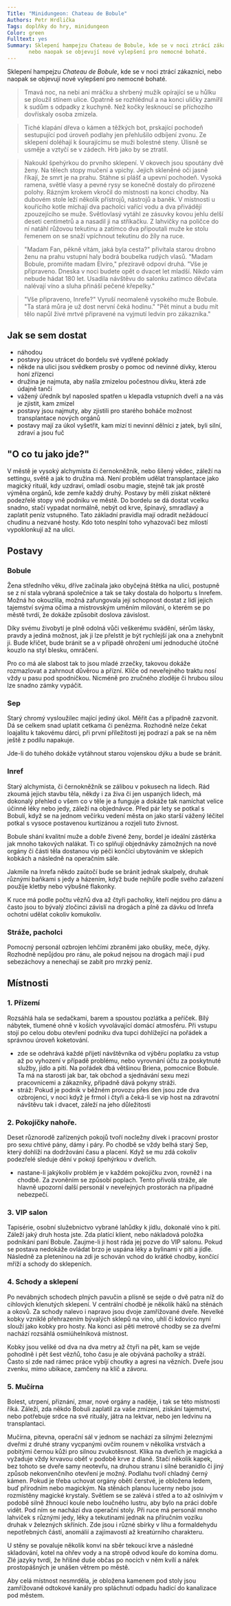 ```yaml
---
Title: "Minidungeon: Chateau de Bobule"
Authors: Petr Hrdlička
Tags: doplňky do hry, minidungeon
Color: green
Fulltext: yes
Summary: Sklepení hampejzu Chateau de Bobule, kde se v noci ztrácí zákazníci,
       nebo naopak se objevují nové vylepšení pro nemocné bohaté.
---
```


Sklepení hampejzu *Chateau de Bobule*, kde se v noci ztrácí zákazníci,
nebo naopak se objevují nové vylepšení pro nemocné bohaté.

> Tmavá noc, na nebi ani mráčku a shrbený mužík opírající se u hůlku se
ploužil stínem ulice. Opatrně se rozhlédnul a na konci uličky zamířil k
sudům s odpadky z kuchyně. Než kočky lesknoucí se příchozího dovřískaly
osoba zmizela.

> Tiché klapání dřeva o kámen a těžkých bot, prskající pochodeň
sestupující pod úroveň podlahy jen přehlušilo odbíjení zvonu. Ze
sklepení doléhají k šourajícímu se muži bolestné steny. Úlisně se usměje
a vztyčí se v zádech. Hrb jako by se ztratil.

> Nakoukl špehýrkou do prvního sklepení. V okovech jsou spoutány dvě ženy.
Na tělech stopy mučení a vpichy. Jejich skleněné oči jasně říkají, že
smrt je na prahu. Stáhne si plášť a upevní pochodeň. Vysoká ramena,
světlé vlasy a pevné rysy se konečně dostaly do přirozené polohy. Rázným
krokem vkročil do místnosti na konci chodby. Na dubovém stole leží
několik přístrojů, nástrojů a baněk. V místnosti u kouřícího kotle
míchají dva pacholci vařící vodu a dva přivádějí zpouzejícího se muže.
Světlovlasý vytáhl ze zásuvky kovou jehlu delší deseti centimetrů a a
nasadil ji na stříkačku. Z lahvičky na poličce do ní natáhl růžovou
tekutinu a zatímco dva připoutali muže ke stolu řemenem on se snaží
vpíchnout tekutinu do žíly na ruce.

> "Madam Fan, pěkně vítám, jaká byla cesta?" přivítala starou drobno
ženu na prahu vstupní haly bodrá boubelka rudých vlasů.
"Madam Bobule, promiňte madam Elvíro," přezíravě odpoví druhá.
"Vše je připraveno. Dneska v noci budete opět o dvacet let mladší.
Nikdo vám nebude hádat 180 let. Usadila návštěvu do salonku zatímco
děvčata nalévají víno a sluha přináší pečené křepelky."

> "Vše připraveno, Inrefe?" Vyruší neomaleně vysokého muže Bobule. "Ta
stará můra je už dost nervní čeká hodinu."
"Pět minut a budu mít tělo napůl živé mrtvé připravené na vyjmutí
ledvin pro zákazníka."

## Jak se sem dostat

* náhodou
* postavy jsou utrácet do bordelu své vydřené poklady
* někde na ulici jsou svědkem prosby o pomoc od nevinné dívky, kterou
honí zřízenci
* družina je najmuta, aby našla zmizelou počestnou dívku, která zde
údajně tančí
* vážený úředník byl naposled spatřen u klepadla vstupních dveří a na
vás je zjistit, kam zmizel
* postavy jsou najmuty, aby zjistili pro starého boháče možnost
transplantace nových orgánů
* postavy mají za úkol vyšetřit, kam mizí ti nevinní dělníci z jatek,
byli silní, zdraví a jsou fuč

## "O co tu jako jde?"
V městě je vysoký alchymista či černokněžník, nebo šílený vědec, záleží
na settingu, světě a jak to družina má. Není problém udělat
transplantace jako magický rituál, kdy uzdraví, omladí osobu magie,
stejně tak jak prostě výměna orgánů, kde zemře každý druhý.
Postavy by měli získat některé podezřelé stopy vně podniku ve městě. Do
bordelu se dá dostat vcelku snadno, stačí vypadat normálně, nebýt od
krve, špinavý, smradlavý a zaplatit peníz vstupného. Tato základní
pravidla mají odradit nežádoucí chudinu a nezvané hosty. Kdo toto
nesplní toho vyhazovači bez milostí vypoklonkují až na ulici.

## Postavy

### Bobule

Žena středního věku, dříve začínala jako obyčejná štětka na ulici,
postupně se z ní stala vybraná společnice a tak se taky dostala do
holportu s Inrefem. Možná ho okouzlila, možná zafungovala její schopnost
dostat z lidí jejich tajemství svýma očima a mistrovským uměním
milování, o kterém se po městě tvrdí, že dokáže způsobit doslova
závislost.

Díky svému živobytí je plně odolná vůči veškerému svádění, sérům lásky,
pravdy a jediná možnost, jak ji lze přelstít je být rychlejší jak ona a
znehybnit ji. Bude křičet, bude bránit se a v případě ohrožení umí
jednoduché útočné kouzlo na styl blesku, omráčení.

Pro co má ale slabost tak to jsou mladé zrzečky, takovou dokáže
rozmazlovat a zahrnout důvěrou a přízní. Klíče od neveřejného traktu
nosí vždy u pasu pod spodničkou. Nicméně pro zručného zloděje či hrubou
silou lze snadno zámky vypáčit.

### Sep
Starý chromý vysloužilec mající jediný úkol. Měřit čas a případně
zazvonit. Dá se celkem snad uplatit cetkama či penězma. Rozhodně nelze
čekat loajalitu k takovému dárci, při první příležitosti jej podrazí a
pak se na něm ještě z podílu napakuje.

Jde-li do tuhého dokáže vytáhnout starou vojenskou dýku a bude se
bránit.

### Inref

Starý alchymista, či černokněžník se zálibou v pokusech na lidech. Rád
zkoumá jejich stavbu těla, někdy i za živa či jen uspaných lidech, má
dokonalý přehled o všem co v těle je a funguje a dokáže tak namíchat
velice účinné léky nebo jedy, záleží na objednávce. Před pár lety se
potkal s Bobulí, když se na jednom večírku vedení města on jako starší
vážený léčitel potkal s vysoce postavenou kurtizánou a rozjeli tuto
živnost.

Bobule shání kvalitní muže a dobře živené ženy, bordel je ideální
zástěrka jak mnoho takových nalákat. Ti co splňují objednávky zámožných
na nové orgány či části těla dostanou vip péči končící ubytováním ve
sklepích kobkách a následně na operačním sále.

Jakmile na Inrefa někdo zaútočí bude se bránit jednak skalpely, druhak
různými baňkami s jedy a házením, když bude nejhůře podle svého zařazení
použije kletby nebo výbušné flakonky.

K ruce má podle počtu vězňů dva až čtyři pacholky, kteří nejdou pro dánu
a často jsou to bývalý zločinci závislí na drogách a plně za dávku od
Inrefa ochotni udělat cokoliv komukoliv.

### Stráže, pacholci
Pomocný personál ozbrojen lehčími zbraněmi jako obušky, meče, dýky.
Rozhodně nepůjdou pro ránu, ale pokud nejsou na drogách mají i pud
sebezáchovy a nenechají se zabít pro mrzký peníz.

## Místnosti
### 1\. Přízemí
Rozsáhlá hala se sedačkami, barem a spoustou pozlátka a peříček. Bílý
nábytek, tlumené ohně v koších vyvolávající domácí atmosféru. Při vstupu
stojí po celou dobu otevření podniku dva tupci dohlížející na pořádek a
správnou úroveň koketování.

* zde se odehrává každé přijetí návštěvníka od výběru poplatku za vstup
až po vyhození v případě problému, nebo vyrovnání účtu za poskytnuté
služby, jídlo a pití. Na pořádek dbá většinou Briena, pomocnice Bobule.
Ta má na starosti jak bar, tak obchod a sjednávání sexu mezi
pracovnicemi a zákazníky, případně dává pokyny stráži.
* stráž: Pokud je podnik v běžném provozu přes den jsou zde dva
ozbrojenci, v noci když je frmol i čtyři a čeká-li se vip host na
zdravotní návštěvu tak i dvacet, záleží na jeho důležitosti

### 2\. Pokojíčky nahoře.
Deset různorodě zařízených pokojů tvoří nocležny dívek i pracovní
prostor pro sexu chtivé pány, dámy i páry. Po chodbě se vždy belhá starý
Sep, který dohlíží na dodržování času a placení. Když se mu zdá cokoliv
podezřelé sleduje dění v pokoji špehýrkou v dveřích.

* nastane-li jakýkoliv problém je v každém pokojíčku zvon, rovněž i na
chodbě. Za zvoněním se způsobí poplach. Tento přivolá stráže, ale hlavně
upozorní další personál v neveřejných prostorách na případné nebezpečí.

### 3\. VIP salon
Tapisérie, osobní služebnictvo vybrané lahůdky k jídlu, dokonalé víno k
pití. Záleží jaký druh hosta jste. Zda platící klient, nebo nákladová
položka podnikání paní Bobule. Zaujme-li ji host ráda jej pozve do VIP
salonu. Pokud se postava nedokáže ovládat brzo je uspána léky a bylinami
v pití a jídle. Následně za pleteninou na zdi je schován vchod do krátké
chodby, končící mříží a schody do sklepeních.

### 4\. Schody a sklepení
Po nevábných schodech plných pavučin a plísně se sejde o dvě patra níž
do cihlových klenutých sklepení. V centrální chodbě je několik háků na
stěnách a okovů. Za schody nalevo i napravo jsou dvoje zamřížované
dveře. Nevelké kobky vzniklé přehrazením bývalých sklepů na víno, uhlí
či kdovíco nyní slouží jako kobky pro hosty. Na konci asi pěti metrové
chodby se za dveřmi nachází rozsáhlá osmiúhelníková místnost.

Kobky jsou veliké od dva na dva metry až čtyři na pět, kam se vejde
pohodlně i pět šest vězňů, toho času je ale obýváná pacholky a stráží.
Často si zde nad rámec práce vybíjí choutky a agresi na vězních. Dveře
jsou zvenku, mimo ubikace, zamčeny na klíč a závoru.

### 5. Mučírna
Bolest, utrpení, přiznání, zmar, nové orgány a naděje, i tak se této
místnosti říká. Záleží, zda někdo Bobuli zaplatil za vaše zmizení,
získání tajemství, nebo potřebuje srdce na své rituály, játra na
lektvar, nebo jen ledvinu na transplantaci.

Mučírna, pitevna, operační sál v jednom se nachází za silnými železnými
dveřmi z druhé strany vycpanými ovčím rounem v několika vrstvách a
pobitými černou kůži pro silnou zvukotěsnost. Klika na dveřích je
magická a vyžaduje vždy krvavou oběť v podobě krve z dlaně. Stačí
několik kapek, bez tohoto se dveře samy neotevřu, na druhou stranu i
silné beranidlo či jiný způsob nekonvenčního otevření je možný.
Podlahu tvoří chladný černý kámen. Pokud je třeba uchovat orgány oběti
čerstvé, je obložena ledem, buď přírodním nebo magickým. Na stěnách
planou lucerny nebo jsou rozmístěny magické krystaly. Světlem se se
zalévá i střed a to až oslnivým v podobě silně žhnoucí koule nebo
loučného lustru, aby bylo na práci dobře vidět. Pod ním se nachází dva
operační stoly. Při ruce má personál mnoho lahviček s různými jedy, léky
a tekutinami jednak na příručním vozíku druhak v železných skříních. Zde
jsou i různé sbírky v lihu a formaldehydu nepotřebných částí, anomálií a
zajímavostí až kreatúrního charakteru.

U stěny se povaluje několik konví na sběr tekoucí krve a následné
skladování, kotel na ohřev vody a na stropě odvod kouře do komína domu.
Zlé jazyky tvrdí, že hříšné duše občas po nocích v něm kvílí a nářek
prostopášných je unášen větrem po městě.

Aby celá místnost nesmrděla, je obložena kamenem pod stoly jsou
zamřížované odtokové kanály pro spláchnutí odpadu hadicí do kanalizace
pod městem.

